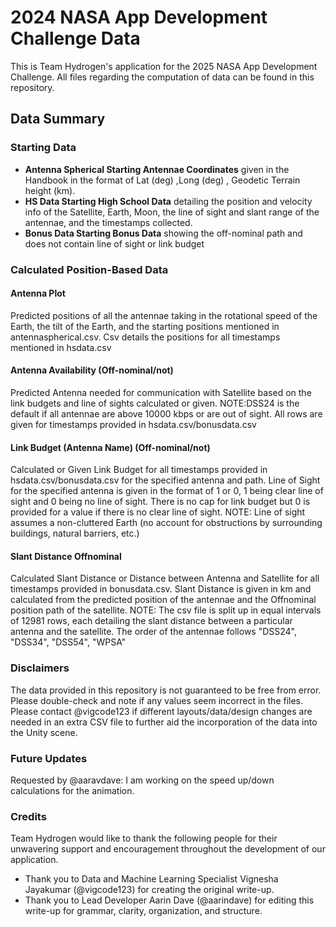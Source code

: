 # 2024 NASA App Development Challenge Data
This is Team Hydrogen's application for the 2025 NASA App Development Challenge. All files regarding the computation of data can be found in this repository.

## Data Summary

### Starting Data
- **Antenna Spherical Starting Antennae Coordinates** given in the Handbook in the format of Lat (deg) ,Long (deg) , Geodetic Terrain height (km).
- **HS Data Starting High School Data** detailing the position and velocity info of the Satellite, Earth, Moon, the line of sight and slant range of the antennae, and the timestamps collected.
- **Bonus Data Starting Bonus Data** showing the off-nominal path and does not contain line of sight or link budget

### Calculated Position-Based Data

#### Antenna Plot
Predicted positions of all the antennae taking in the rotational speed of the Earth, the tilt of the Earth, and the starting positions mentioned in antennaspherical.csv. Csv details the positions for all timestamps mentioned in hsdata.csv

#### Antenna Availability (Off-nominal/not)
Predicted Antenna needed for communication with Satellite based on the link budgets and line of sights calculated or given. NOTE:DSS24 is the default if all antennae are above 10000 kbps or are out of sight. All rows are given for timestamps provided in hsdata.csv/bonusdata.csv

#### Link Budget (Antenna Name) (Off-nominal/not)
Calculated or Given Link Budget for all timestamps provided in hsdata.csv/bonusdata.csv for the specified antenna and path. Line of Sight for the specified antenna is given in the format of 1 or 0, 1 being clear line of sight and 0 being no line of sight. There is no cap for link budget but 0 is provided for a value if there is no clear line of sight. NOTE: Line of sight assumes a non-cluttered Earth (no account for obstructions by surrounding buildings, natural barriers, etc.)

#### Slant Distance Offnominal
Calculated Slant Distance or Distance between Antenna and Satellite for all timestamps provided in bonusdata.csv. Slant Distance is given in km and calculated from the predicted position of the antennae and the Offnominal position path of the satellite. NOTE: The csv file is split up in equal intervals of 12981 rows, each detailing the slant distance between a particular antenna and the satellite. The order of the antennae follows "DSS24", "DSS34", "DSS54", "WPSA"

### Disclaimers
The data provided in this repository is not guaranteed to be free from error. Please double-check and note if any values seem incorrect in the files. Please contact @vigcode123 if different layouts/data/design changes are needed in an extra CSV file to further aid the incorporation of the data into the Unity scene.

### Future Updates
Requested by @aaravdave: I am working on the speed up/down calculations for the animation.

### Credits
Team Hydrogen would like to thank the following people for their unwavering support and encouragement throughout the development of our application.
- Thank you to Data and Machine Learning Specialist Vignesha Jayakumar (@vigcode123) for creating the original write-up.
- Thank you to Lead Developer Aarin Dave (@aarindave) for editing this write-up for grammar, clarity, organization, and structure.
